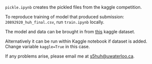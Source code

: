 `pickle.ipynb` creates the pickled files from the kaggle competition.

To reproduce training of model that produced submission: `20892920_huh_final.csv`, run `train.ipynb` locally.

The model and data can be brought in from [this](https://www.kaggle.com/datasets/seanhuh/cs480-data) kaggle dataset.

Alternatively it can be run within Kaggle notebook if dataset is added. Change variable `kaggle=True` in this case.

If any problems arise, please email me at <s5huh@uwaterloo.ca>.
